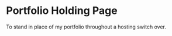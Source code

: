 Portfolio Holding Page
========================
To stand in place of my portfolio throughout a hosting switch over.